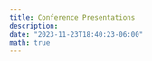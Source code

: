 ```yaml
---
title: Conference Presentations
description: 
date: "2023-11-23T18:40:23-06:00"
math: true 
---
```

